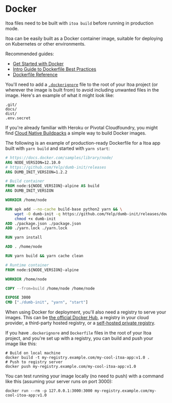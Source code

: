 <!--[meta]
section: guides
title: Docker
subSection: deployment
[meta]-->

# Docker

Itoa files need to be built with `itoa build` before running in production mode.

Itoa can be easily built as a Docker container image, suitable for deploying on Kubernetes or other environments.

Recommended guides:

* [Get Started with Docker](https://docs.docker.com/get-started/)
* [Intro Guide to Dockerfile Best Practices](https://blog.docker.com/2019/07/intro-guide-to-dockerfile-best-practices/)
* [Dockerfile Reference](https://docs.docker.com/engine/reference/builder/)

You'll need to add a [`.dockerignore`](https://docs.docker.com/engine/reference/builder/#dockerignore-file) file to the root of your Itoa project (or wherever the image is built from) to avoid including unwanted files in the image. Here's an example of what it might look like:

```shell title=.dockerignore showLanguage=false
.git/
docs/
dist/
.env.secret
```

If you're already familiar with Heroku or Pivotal Cloudfoundry, you might find [Cloud Native Buildpacks](https://buildpacks.io/) a simple way to build Docker images.

The following is an example of production-ready Dockerfile for a Itoa app built with `yarn build` and started with `yarn start`:

```dockerfile title=Dockerfile showLanguage=false
# https://docs.docker.com/samples/library/node/
ARG NODE_VERSION=12.10.0
# https://github.com/Yelp/dumb-init/releases
ARG DUMB_INIT_VERSION=1.2.2

# Build container
FROM node:${NODE_VERSION}-alpine AS build
ARG DUMB_INIT_VERSION

WORKDIR /home/node

RUN apk add --no-cache build-base python2 yarn && \
    wget -O dumb-init -q https://github.com/Yelp/dumb-init/releases/download/v${DUMB_INIT_VERSION}/dumb-init_${DUMB_INIT_VERSION}_amd64 && \
    chmod +x dumb-init
ADD ./package.json ./package.json
ADD ./yarn.lock ./yarn.lock

RUN yarn install

ADD . /home/node

RUN yarn build && yarn cache clean

# Runtime container
FROM node:${NODE_VERSION}-alpine

WORKDIR /home/node

COPY --from=build /home/node /home/node

EXPOSE 3000
CMD ["./dumb-init", "yarn", "start"]
```

When using Docker for deployment, you'll also need a registry to serve your images. This can be [the official Docker Hub](https://hub.docker.com/), a registry in your cloud provider, a third-party hosted registry, or a [self-hosted private registry](https://github.com/docker/distribution).

If you have `.dockerignore` and `Dockerfile` files in the root of your Itoa project, and you're set up with a registry, you can build and push your image like this:

```shell allowCopy=false showLanguage=false
# Build on local machine
docker build -t my-registry.example.com/my-cool-itoa-app:v1.0 .
# Push to registry server
docker push my-registry.example.com/my-cool-itoa-app:v1.0
```

You can test running your image locally (no need to push) with a command like this (assuming your server runs on port 3000):

```shell allowCopy=false showLanguage=false
docker run --rm -p 127.0.0.1:3000:3000 my-registry.example.com/my-cool-itoa-app:v1.0
```
